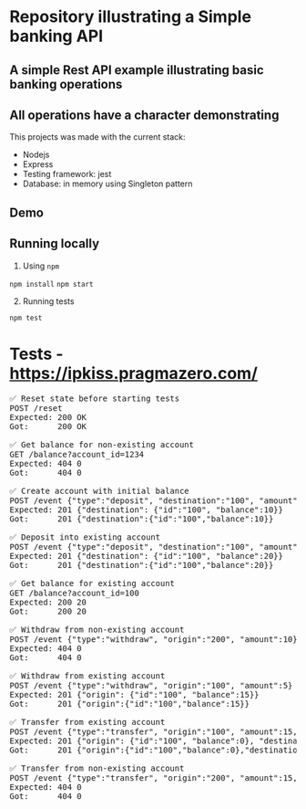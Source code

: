 # Repository illustrating a Simple banking API

## A simple Rest API example illustrating basic banking operations

## All operations have a character demonstrating

This projects was made with the current stack:

- Nodejs
- Express
- Testing framework: jest
- Database: in memory using Singleton pattern

## Demo

## Running locally

1. Using `npm`

`npm install`
`npm start`

2. Running tests

`npm test`

# Tests - https://ipkiss.pragmazero.com/

<pre>✅ Reset state before starting tests
POST /reset
Expected: 200 OK
Got:      200 OK

✅ Get balance for non-existing account
GET /balance?account_id=1234
Expected: 404 0
Got:      404 0

✅ Create account with initial balance
POST /event {"type":"deposit", "destination":"100", "amount":10}
Expected: 201 {"destination": {"id":"100", "balance":10}}
Got:      201 {"destination":{"id":"100","balance":10}}

✅ Deposit into existing account
POST /event {"type":"deposit", "destination":"100", "amount":10}
Expected: 201 {"destination": {"id":"100", "balance":20}}
Got:      201 {"destination":{"id":"100","balance":20}}

✅ Get balance for existing account
GET /balance?account_id=100
Expected: 200 20
Got:      200 20

✅ Withdraw from non-existing account
POST /event {"type":"withdraw", "origin":"200", "amount":10}
Expected: 404 0
Got:      404 0

✅ Withdraw from existing account
POST /event {"type":"withdraw", "origin":"100", "amount":5}
Expected: 201 {"origin": {"id":"100", "balance":15}}
Got:      201 {"origin":{"id":"100","balance":15}}

✅ Transfer from existing account
POST /event {"type":"transfer", "origin":"100", "amount":15, "destination":"300"}
Expected: 201 {"origin": {"id":"100", "balance":0}, "destination": {"id":"300", "balance":15}}
Got:      201 {"origin":{"id":"100","balance":0},"destination":{"id":"300","balance":15}}

✅ Transfer from non-existing account
POST /event {"type":"transfer", "origin":"200", "amount":15, "destination":"300"}
Expected: 404 0
Got:      404 0

</pre>
